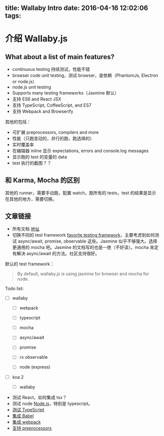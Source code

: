 title: Wallaby Intro
date: 2016-04-16 12:02:06
tags:
---

# 介绍 Wallaby.js

## What about a list of main features?

- continuous testing 持续测试，性能不错
- browser code unit testing，测试 browser，是依赖（PhantomJs, Electron or node.js）
- node.js unit testing
- Supports many testing frameworks（Jasmine 默认）
- 支持 ES6 and React JSX
- 支持 TypeScript, CoffeeScript, and ES7
- 支持  Webpack and Browserify

其他的包括：
- 可扩展 preprocessors, compilers and more
- 性能（只跑变动的，并行的跑，跑选择的）
- 实时覆盖率
- 在编辑器 inline 显示 expectations, errors and console.log messages
- 显示跑的 test 的变量的 data
- test 执行的截图？？

## 和 Karma, Mocha 的区别

其他的 runner，需要手动跑，配置 watch，跑所有的 tests，test 的结果是显示在其他的地方，需要切换。

## 文章链接

- 所有文档 [地址](http://wallabyjs.com/docs/)
- 切换不同的 test framework [favorite testing framework](https://wallabyjs.com/docs/integration/overview.html#supported-testing-frameworks)，主要考虑到如何测试 async/await, promise, observable 这些。Jasmine 似乎不够强大。选择更通用的 mocha 吧。Jasmine 的文档写的也是一绝（不好读）。mocha 肯定有解决 async/await 的方法。社区支持很好。

默认的 test framework：

> By default, wallaby.js is using jasmine for browser and mocha for node.

Todo list:

- [ ]  wallaby

    - [ ] webpack

    - [ ] typescript

    - [ ] mocha

    - [ ] async/await

    - [ ] promise

    - [ ] rx observable

    - [ ] node (express)

- [ ] koa 2

    - [ ] wallaby

- 测试 React，如何集成 tsx？
- 测试 node [Node.js](https://wallabyjs.com/docs/integration/node.html)，特别是 typescript。
- [测试 TypeScript](https://wallabyjs.com/docs/integration/typescript.html)
- [集成 Babel](https://wallabyjs.com/docs/integration/es-next.html)
- [集成 webpack](https://wallabyjs.com/docs/integration/webpack.html)
- [支持 preprocessors](https://wallabyjs.com/docs/config/preprocessors.html)

